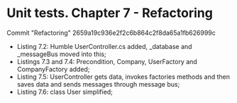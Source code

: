 # Unit tests. Chapter 7 - Refactoring
Commit "Refactoring" 2659a19c936e2f2c6b864c2f8da65a1fb626999c
- Listing 7.2: Humble UserController.cs added, _database and _messageBus moved into this;
- Listings 7.3 and 7.4: Precondition, Company, UserFactory and CompanyFactory added;
- Listing 7.5: UserController gets data, invokes factories methods and then saves data and sends messages through message bus;
- Listing 7.6: class User simplified;

